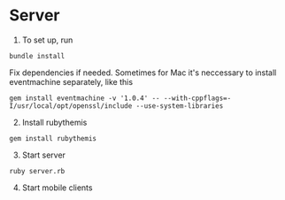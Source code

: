 # Server

1. To set up, run

```console
bundle install
```

Fix dependencies if needed. Sometimes for Mac it's neccessary to install eventmachine separately, like this

```console
gem install eventmachine -v '1.0.4' -- --with-cppflags=-I/usr/local/opt/openssl/include --use-system-libraries
```

2. Install rubythemis

```console
gem install rubythemis
```


3. Start server

```console
ruby server.rb
```

4. Start mobile clients
